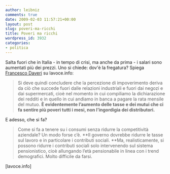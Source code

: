 ```yaml
---
author: leibniz
comments: true
date: 2009-02-03 11:57:21+00:00
layout: post
slug: poveri-ma-ricchi
title: Poveri ma ricchi
wordpress_id: 3932
categories:
- politica
---
```


Salta fuori che in Italia - in tempo di crisi, ma anche da prima - i salari sono aumentati più dei prezzi. Uno si chiede: dov'è la fregatura? Spiega [Francesco Daveri](http://www.lavoce.info/articoli/pagina1000919.html) su lavoce.info:


> Si deve quindi concludere che la percezione di impoverimento deriva da ciò che succede fuori dalle relazioni industriali e fuori dai negozi e dai supermercati, cioè nel momento in cui compiliamo la dichiarazione dei redditi e in quello in cui andiamo in banca a pagare la rata mensile del mutuo. **È evidentemente l’aumento delle tasse e dei mutui che ci fa sentire più poveri tutti i mesi, non l’ingordigia dei distributori.**


E adesso, che si fa?


> Come si fa a tenere su i consumi senza ridurre la competitività aziendale? Un modo forse c’è. **Il governo dovrebbe ridurre le tasse sul lavoro e in particolare i contributi sociali. **Ma, realisticamente, si possono ridurre i contributi sociali solo intervenendo sul sistema pensionistico, cioè allungando l’età pensionabile in linea con i trend demografici. Molto difficile da farsi.


[lavoce.info]
